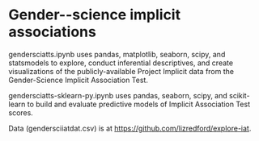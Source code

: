 # Gender--science implicit associations

gendersciatts.ipynb uses pandas, matplotlib, seaborn, scipy, and statsmodels to explore, conduct inferential descriptives, and create visualizations of the publicly-available Project Implicit data from the Gender-Science Implicit Association Test.

gendersciatts-sklearn-py.ipynb uses pandas, seaborn, scipy, and scikit-learn to build and evaluate predictive models of Implicit Association Test scores.

Data (gendersciiatdat.csv) is at https://github.com/lizredford/explore-iat.
